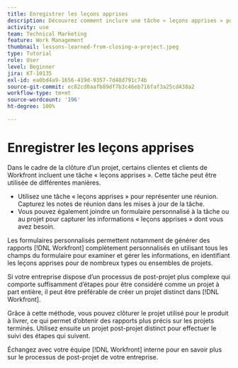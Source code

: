 ```yaml
---
title: Enregistrer les leçons apprises
description: Découvrez comment inclure une tâche « leçons apprises » pour identifier ce qui s’est bien passé et ce qui peut être amélioré la prochaine fois.
activity: use
team: Technical Marketing
feature: Work Management
thumbnail: lessons-learned-from-closing-a-project.jpeg
type: Tutorial
role: User
level: Beginner
jira: KT-10135
exl-id: ea0bd4a9-1656-419d-9357-7d48d791c74b
source-git-commit: ec82cd0aafb89df7b3c46eb716faf3a25cd438a2
workflow-type: tm+mt
source-wordcount: '196'
ht-degree: 100%

---
```


# Enregistrer les leçons apprises

Dans le cadre de la clôture d’un projet, certains clientes et clients de Workfront incluent une tâche « leçons apprises ». Cette tâche peut être utilisée de différentes manières.

* Utilisez une tâche « leçons apprises » pour représenter une réunion. Capturez les notes de réunion dans les mises à jour de la tâche.
* Vous pouvez également joindre un formulaire personnalisé à la tâche ou au projet pour capturer les informations « leçons apprises » dont vous avez besoin.

Les formulaires personnalisés permettent notamment de générer des rapports [!DNL Workfront] complètement personnalisés en utilisant tous les champs du formulaire pour examiner et gérer les informations, en identifiant les leçons apprises pour de nombreux types ou ensembles de projets.

Si votre entreprise dispose d’un processus de post-projet plus complexe qui comporte suffisamment d’étapes pour être considéré comme un projet à part entière, il peut être préférable de créer un projet distinct dans [!DNL Workfront].

Grâce à cette méthode, vous pouvez clôturer le projet utilisé pour le produit à livrer, ce qui permet d’obtenir des rapports plus précis sur les projets terminés. Utilisez ensuite un projet post-projet distinct pour effectuer le suivi des étapes qui suivent.

Échangez avec votre équipe [!DNL Workfront] interne pour en savoir plus sur le processus de post-projet de votre entreprise.
